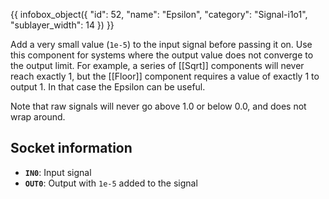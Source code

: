 {{ infobox_object({
	"id": 52,
	"name": "Epsilon",
	"category": "Signal-i1o1",
	"sublayer_width": 14
}) }}

Add a very small value (`1e-5`) to the input signal before passing it on. Use this component for systems where the output value does not converge to the output limit. For example, a series of [[Sqrt]] components will never reach exactly 1, but the [[Floor]] component requires a value of exactly 1 to output 1. In that case the Epsilon can be useful.

Note that raw signals will never go above 1.0 or below 0.0, and does not wrap around.

## Socket information
- **`IN0`**: Input signal
- **`OUT0`**: Output with `1e-5` added to the signal